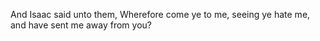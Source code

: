 And Isaac said unto them, Wherefore come ye to me, seeing ye hate me, and have sent me away from you?
